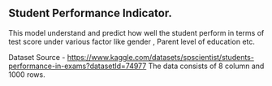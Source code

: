 ## Student Performance Indicator.
This model understand and predict how well the student perform in terms of test score under various factor like gender , Parent level of education etc.

Dataset Source - https://www.kaggle.com/datasets/spscientist/students-performance-in-exams?datasetId=74977
The data consists of 8 column and 1000 rows.
